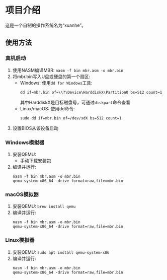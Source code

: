 # 项目介绍
这是一个自制的操作系统名为“xuanhe”。

## 使用方法

### 真机启动
1. 使用NASM编译MBR: `nasm -f bin mbr.asm -o mbr.bin`
2. 将mbr.bin写入U盘或硬盘的第一个扇区:
   - Windows: 使用`dd for Windows`工具:
     ```
     dd if=mbr.bin of=\\?\Device\HarddiskX\Partition0 bs=512 count=1
     ```
     其中HarddiskX是目标磁盘号，可通过`diskpart`命令查看
   - Linux/macOS: 使用dd命令:
     ```
     sudo dd if=mbr.bin of=/dev/sdX bs=512 count=1
     ```
3. 设置BIOS从该设备启动

### Windows模拟器
1. 安装QEMU:
   - 手动下载安装包
2. 编译并运行:
   ```
   nasm -f bin mbr.asm -o mbr.bin
   qemu-system-x86_64 -drive format=raw,file=mbr.bin
   ```

### macOS模拟器
1. 安装QEMU: `brew install qemu`
2. 编译并运行:
   ```
   nasm -f bin mbr.asm -o mbr.bin
   qemu-system-x86_64 -drive format=raw,file=mbr.bin
   ```

### Linux模拟器
1. 安装QEMU: `sudo apt install qemu-system-x86`
2. 编译并运行:
   ```
   nasm -f bin mbr.asm -o mbr.bin
   qemu-system-x86_64 -drive format=raw,file=mbr.bin
   ```